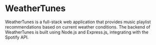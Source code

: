 # WeatherTunes
WeatherTunes is a full-stack web application that provides music playlist recommendations based on current weather conditions. The backend of WeatherTunes is built using Node.js and Express.js, integrating with the Spotify API.
